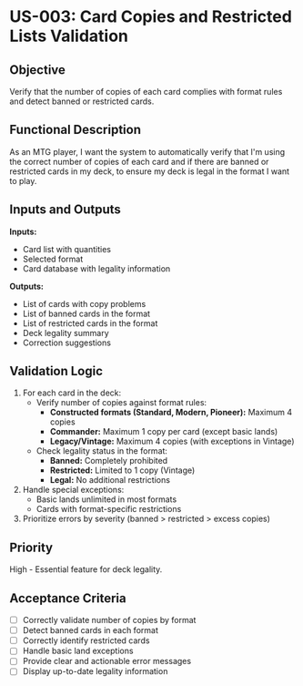 # US-003: Card Copies and Restricted Lists Validation

## Objective
Verify that the number of copies of each card complies with format rules and detect banned or restricted cards.

## Functional Description
As an MTG player, I want the system to automatically verify that I'm using the correct number of copies of each card and if there are banned or restricted cards in my deck, to ensure my deck is legal in the format I want to play.

## Inputs and Outputs

**Inputs:**
- Card list with quantities
- Selected format
- Card database with legality information

**Outputs:**
- List of cards with copy problems
- List of banned cards in the format
- List of restricted cards in the format
- Deck legality summary
- Correction suggestions

## Validation Logic
1. For each card in the deck:
   - Verify number of copies against format rules:
     - **Constructed formats (Standard, Modern, Pioneer):** Maximum 4 copies
     - **Commander:** Maximum 1 copy per card (except basic lands)
     - **Legacy/Vintage:** Maximum 4 copies (with exceptions in Vintage)
   - Check legality status in the format:
     - **Banned:** Completely prohibited
     - **Restricted:** Limited to 1 copy (Vintage)
     - **Legal:** No additional restrictions
2. Handle special exceptions:
   - Basic lands unlimited in most formats
   - Cards with format-specific restrictions
3. Prioritize errors by severity (banned > restricted > excess copies)

## Priority
High - Essential feature for deck legality.

## Acceptance Criteria
- [ ] Correctly validate number of copies by format
- [ ] Detect banned cards in each format
- [ ] Correctly identify restricted cards
- [ ] Handle basic land exceptions
- [ ] Provide clear and actionable error messages
- [ ] Display up-to-date legality information
